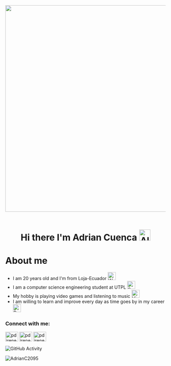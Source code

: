 <div align="center"><img src="https://user-images.githubusercontent.com/74038190/225813708-98b745f2-7d22-48cf-9150-083f1b00d6c9.gif" width="650">
<br><br></div>
<h1 align="center">Hi there I'm Adrian Cuenca <img src="https://raw.githubusercontent.com/Tarikul-Islam-Anik/Telegram-Animated-Emojis/main/Smileys/Alien%20Monster.webp" alt="Alien Monster" width="35" height="35" />

# About me
- I am 20 years old and I'm from Loja-Ecuador <img src="https://raw.githubusercontent.com/Tarikul-Islam-Anik/Animated-Fluent-Emojis/master/Emojis/Travel%20and%20places/World%20Map.png" alt="World Map" width="25" height="25" />
- I am a computer science engineering student at UTPL <img src="https://raw.githubusercontent.com/Tarikul-Islam-Anik/Animated-Fluent-Emojis/master/Emojis/Travel%20and%20places/School.png" alt="School" width="25" height="25" />
- My hobby is playing video games and listening to music <img src="https://raw.githubusercontent.com/Tarikul-Islam-Anik/Telegram-Animated-Emojis/main/Activity/Video%20Game.webp" alt="Video Game" width="25" height="25" />
- I am willing to learn and improve every day as time goes by in my career <img src="https://raw.githubusercontent.com/Tarikul-Islam-Anik/Animated-Fluent-Emojis/master/Emojis/Hand%20gestures/Brain.png" alt="Brain" width="25" height="25" />


<h3 align="left">Connect with me:</h3>
<p align="left">
<a href="https://x.com/AdrianCuenca19" target="blank"><img align="center" src="https://raw.githubusercontent.com/rahuldkjain/github-profile-readme-generator/master/src/images/icons/Social/twitter.svg" alt="pdirene" height="30" width="40" /></a>
<a href="https://fb.com/adrian.cuenca.1466" target="blank"><img align="center" src="https://raw.githubusercontent.com/rahuldkjain/github-profile-readme-generator/master/src/images/icons/Social/facebook.svg" alt="pdirene" height="30" width="40" /></a>
<a href="https://instagram.com/adriancuencac25" target="blank"><img align="center" src="https://raw.githubusercontent.com/rahuldkjain/github-profile-readme-generator/master/src/images/icons/Social/instagram.svg" alt="pdirene" height="30" width="40" /></a>

![GitHub Activity](https://github-readme-stats.vercel.app/api?username=AdrianC2095&show_icons=true)

<p align="left"> <img src="https://komarev.com/ghpvc/?username=AdrianC2095&label=Profile%20views&color=0e75b6&style=flat" alt="AdrianC2095" /> </p>
<!--
**AdrianC2095/AdrianC2095** is a ✨ _special_ ✨ repository because its `README.md` (this file) appears on your GitHub profile.

Here are some ideas to get you started:

- 🔭 I’m currently working on ...
- 🌱 I’m currently learning ...
- 👯 I’m looking to collaborate on ...
- 🤔 I’m looking for help with ...
- 💬 Ask me about ...
- 📫 How to reach me: ...
- 😄 Pronouns: ...
- ⚡ Fun fact: ...
-->
